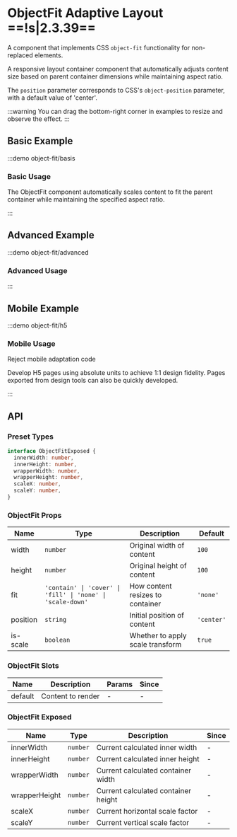 # ObjectFit Adaptive Layout ==!s|2.3.39==

A component that implements CSS `object-fit` functionality for non-replaced elements.

A responsive layout container component that automatically adjusts content size based on parent container dimensions while maintaining aspect ratio.

The `position` parameter corresponds to CSS's `object-position` parameter, with a default value of 'center'.

:::warning
You can drag the bottom-right corner in examples to resize and observe the effect.
:::

## Basic Example

:::demo object-fit/basis

### Basic Usage

The ObjectFit component automatically scales content to fit the parent container while maintaining the specified aspect ratio.

:::

## Advanced Example

:::demo object-fit/advanced

### Advanced Usage

:::

## Mobile Example

:::demo object-fit/h5

### Mobile Usage

Reject mobile adaptation code

Develop H5 pages using absolute units to achieve 1:1 design fidelity. Pages exported from design tools can also be quickly developed.

:::

## API

### Preset Types

```ts
interface ObjectFitExposed {
  innerWidth: number,
  innerHeight: number,
  wrapperWidth: number,
  wrapperHeight: number,
  scaleX: number,
  scaleY: number,
}
```

### ObjectFit Props

| Name     | Type                                                       | Description                      | Default    |
| -------- | ---------------------------------------------------------- | -------------------------------- | ---------- |
| width    | `number`                                                   | Original width of content        | `100`      |
| height   | `number`                                                   | Original height of content       | `100`      |
| fit      | `'contain' \| 'cover' \| 'fill' \| 'none' \| 'scale-down'` | How content resizes to container | `'none'`   |
| position | `string`                                                   | Initial position of content      | `'center'` |
| is-scale | `boolean`                                                  | Whether to apply scale transform | `true`     |

### ObjectFit Slots

| Name    | Description       | Params | Since |
| ------- | ----------------- | ------ | ----- |
| default | Content to render | -      | -     |

### ObjectFit Exposed

| Name          | Type     | Description                         | Since |
| ------------- | -------- | ----------------------------------- | ----- |
| innerWidth    | `number` | Current calculated inner width      | -     |
| innerHeight   | `number` | Current calculated inner height     | -     |
| wrapperWidth  | `number` | Current calculated container width  | -     |
| wrapperHeight | `number` | Current calculated container height | -     |
| scaleX        | `number` | Current horizontal scale factor     | -     |
| scaleY        | `number` | Current vertical scale factor       | -     |
